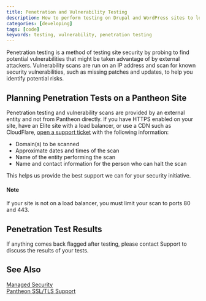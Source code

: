 ```yaml
---
title: Penetration and Vulnerability Testing
description: How to perform testing on Drupal and WordPress sites to locate potential vulnerabilities.
categories: [developing]
tags: [code]
keywords: testing, vulnerability, penetration testing
---
```


Penetration testing is a method of testing site security by probing to find potential vulnerabilities that might be taken advantage of by external attackers. Vulnerability scans are run on an IP address and scan for known security vulnerabilities, such as missing patches and updates, to help you identify potential risks. 

## Planning Penetration Tests on a Pantheon Site

Penetration testing and vulnerability scans are provided by an external entity and not from Pantheon directly. If you have HTTPS enabled on your site, have an Elite site with a load balancer, or use a CDN such as CloudFlare, [open a support ticket](https://dashboard.pantheon.io#support/open-ticket) with the following information:

 - Domain(s) to be scanned
 - Approximate dates and times of the scan
 - Name of the entity performing the scan
 - Name and contact information for the person who can halt the scan

This helps us provide the best support we can for your security initiative.

 <div class="alert alert-info" role="alert">
 <h4>Note</h4>
 If your site is not on a load balancer, you must limit your scan to ports 80 and 443. </div>

## Penetration Test Results
If anything comes back flagged after testing, please contact Support to discuss the results of your tests.

## See Also
[Managed Security](https://pantheon.io/features/managed-security)  
[Pantheon SSL/TLS Support](https://pantheon.io/docs/ssl-tls/)
